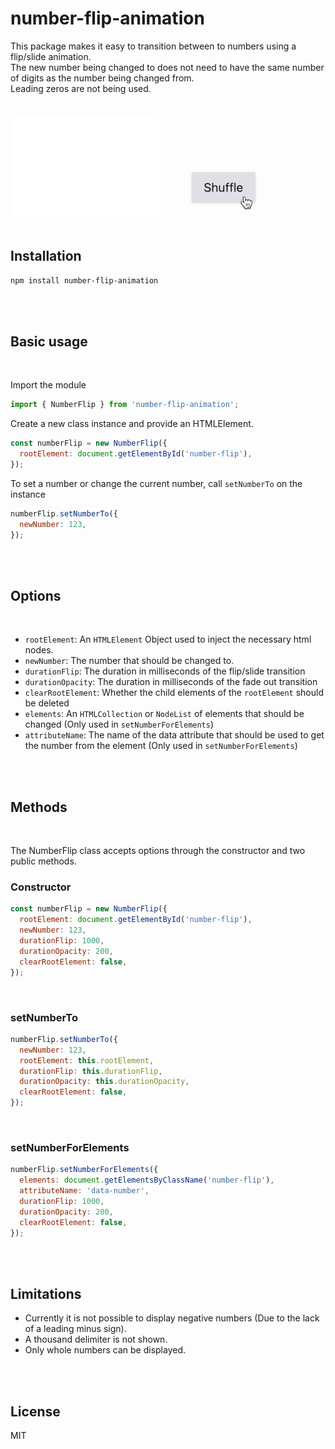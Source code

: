 # number-flip-animation

This package makes it easy to transition between to numbers using a flip/slide animation.<br>
The new number being changed to does not need to have the same number of digits as the number being changed from.<br>
Leading zeros are not being used.<br>
<br><br>
![](./assets/demo1.gif)
![](./assets/demo2.gif)
<br><br>

## Installation

```bash
npm install number-flip-animation
```

<br><br>

## Basic usage

<br>

Import the module

```javascript
import { NumberFlip } from 'number-flip-animation';
```

Create a new class instance and provide an HTMLElement.

```javascript
const numberFlip = new NumberFlip({
  rootElement: document.getElementById('number-flip'),
});
```

To set a number or change the current number, call `setNumberTo` on the instance

```javascript
numberFlip.setNumberTo({
  newNumber: 123,
});
```

<br><br>

## Options

<br>

- `rootElement`: An `HTMLElement` Object used to inject the necessary html nodes.
- `newNumber`: The number that should be changed to.
- `durationFlip`: The duration in milliseconds of the flip/slide transition
- `durationOpacity`: The duration in milliseconds of the fade out transition
- `clearRootElement`: Whether the child elements of the `rootElement` should be deleted
- `elements`: An `HTMLCollection` or `NodeList` of elements that should be changed (Only used in `setNumberForElements`)
- `attributeName`: The name of the data attribute that should be used to get the number from the element (Only used in `setNumberForElements`)

<br><br>

## Methods

<br>

The NumberFlip class accepts options through the constructor and two public methods.<br>

### Constructor

```javascript
const numberFlip = new NumberFlip({
  rootElement: document.getElementById('number-flip'),
  newNumber: 123,
  durationFlip: 1000,
  durationOpacity: 200,
  clearRootElement: false,
});
```

<br>

### setNumberTo

```javascript
numberFlip.setNumberTo({
  newNumber: 123,
  rootElement: this.rootElement,
  durationFlip: this.durationFlip,
  durationOpacity: this.durationOpacity,
  clearRootElement: false,
});
```

<br>

### setNumberForElements

```javascript
numberFlip.setNumberForElements({
  elements: document.getElementsByClassName('number-flip'),
  attributeName: 'data-number',
  durationFlip: 1000,
  durationOpacity: 200,
  clearRootElement: false,
});
```

<br><br>

## Limitations

- Currently it is not possible to display negative numbers (Due to the lack of a leading minus sign).
- A thousand delimiter is not shown.
- Only whole numbers can be displayed.

<br><br>

## License

MIT
